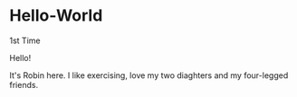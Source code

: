 # Hello-World
1st Time

Hello!

It's Robin here.  I like exercising, love my two diaghters and my four-legged friends.
